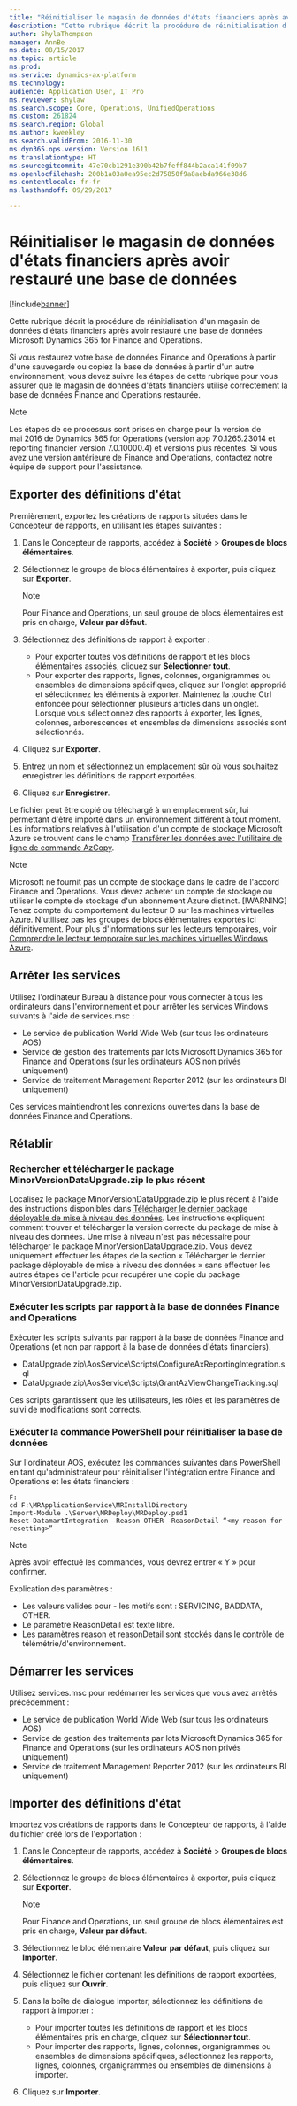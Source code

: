 ```yaml
---
title: "Réinitialiser le magasin de données d'états financiers après avoir restauré une base de données"
description: "Cette rubrique décrit la procédure de réinitialisation d'un magasin de données d'états financiers après avoir restauré une base de données Microsoft Dynamics 365 for Finance and Operations."
author: ShylaThompson
manager: AnnBe
ms.date: 08/15/2017
ms.topic: article
ms.prod: 
ms.service: dynamics-ax-platform
ms.technology: 
audience: Application User, IT Pro
ms.reviewer: shylaw
ms.search.scope: Core, Operations, UnifiedOperations
ms.custom: 261824
ms.search.region: Global
ms.author: kweekley
ms.search.validFrom: 2016-11-30
ms.dyn365.ops.version: Version 1611
ms.translationtype: HT
ms.sourcegitcommit: 47e70cb1291e390b42b7feff844b2aca141f09b7
ms.openlocfilehash: 200b1a03a0ea95ec2d75850f9a8aebda966e38d6
ms.contentlocale: fr-fr
ms.lasthandoff: 09/29/2017

---
```


# <a name="reset-the-financial-reporting-data-mart-after-restoring-a-database"></a>Réinitialiser le magasin de données d'états financiers après avoir restauré une base de données

[!include[banner](../includes/banner.md)]


Cette rubrique décrit la procédure de réinitialisation d'un magasin de données d'états financiers après avoir restauré une base de données Microsoft Dynamics 365 for Finance and Operations.

Si vous restaurez votre base de données Finance and Operations à partir d'une sauvegarde ou copiez la base de données à partir d'un autre environnement, vous devez suivre les étapes de cette rubrique pour vous assurer que le magasin de données d'états financiers utilise correctement la base de données Finance and Operations restaurée. 
> [!Note] 
> Les étapes de ce processus sont prises en charge pour la version de mai 2016 de Dynamics 365 for Operations (version app 7.0.1265.23014 et reporting financier version 7.0.10000.4) et versions plus récentes. Si vous avez une version antérieure de Finance and Operations, contactez notre équipe de support pour l'assistance.

## <a name="export-report-definitions"></a>Exporter des définitions d'état
Premièrement, exportez les créations de rapports situées dans le Concepteur de rapports, en utilisant les étapes suivantes :

1.  Dans le Concepteur de rapports, accédez à **Société** &gt; **Groupes de blocs élémentaires**.
2.  Sélectionnez le groupe de blocs élémentaires à exporter, puis cliquez sur **Exporter**. 

    > [!Note] 
    > Pour Finance and Operations, un seul groupe de blocs élémentaires est pris en charge, **Valeur par défaut**.
    
3.  Sélectionnez des définitions de rapport à exporter :
    -   Pour exporter toutes vos définitions de rapport et les blocs élémentaires associés, cliquez sur **Sélectionner tout**.
    -   Pour exporter des rapports, lignes, colonnes, organigrammes ou ensembles de dimensions spécifiques, cliquez sur l'onglet approprié et sélectionnez les éléments à exporter. Maintenez la touche Ctrl enfoncée pour sélectionner plusieurs articles dans un onglet. Lorsque vous sélectionnez des rapports à exporter, les lignes, colonnes, arborescences et ensembles de dimensions associés sont sélectionnés.

4.  Cliquez sur **Exporter**.
5.  Entrez un nom et sélectionnez un emplacement sûr où vous souhaitez enregistrer les définitions de rapport exportées.
6.  Cliquez sur **Enregistrer**.

Le fichier peut être copié ou téléchargé à un emplacement sûr, lui permettant d'être importé dans un environnement différent à tout moment. Les informations relatives à l'utilisation d'un compte de stockage Microsoft Azure se trouvent dans le champ [Transférer les données avec l'utilitaire de ligne de commande AzCopy](/azure/storage/storage-use-azcopy). 
> [!NOTE]
> Microsoft ne fournit pas un compte de stockage dans le cadre de l'accord Finance and Operations. Vous devez acheter un compte de stockage ou utiliser le compte de stockage d'un abonnement Azure distinct. 
> [!WARNING]
> Tenez compte du comportement du lecteur D sur les machines virtuelles Azure. N'utilisez pas les groupes de blocs élémentaires exportés ici définitivement. Pour plus d'informations sur les lecteurs temporaires, voir [Comprendre le lecteur temporaire sur les machines virtuelles Windows Azure](https://blogs.msdn.microsoft.com/mast/2013/12/06/understanding-the-temporary-drive-on-windows-azure-virtual-machines/).

## <a name="stop-services"></a>Arrêter les services
Utilisez l'ordinateur Bureau à distance pour vous connecter à tous les ordinateurs dans l'environnement et pour arrêter les services Windows suivants à l'aide de services.msc :

-   Le service de publication World Wide Web (sur tous les ordinateurs AOS)
-   Service de gestion des traitements par lots Microsoft Dynamics 365 for Finance and Operations (sur les ordinateurs AOS non privés uniquement)
-   Service de traitement Management Reporter 2012 (sur les ordinateurs BI uniquement)

Ces services maintiendront les connexions ouvertes dans la base de données Finance and Operations.

## <a name="reset"></a>Rétablir
### <a name="locate-and-download-the-latest-minorversiondataupgradezip-package"></a>Rechercher et télécharger le package MinorVersionDataUpgrade.zip le plus récent

Localisez le package MinorVersionDataUpgrade.zip le plus récent à l'aide des instructions disponibles dans [Télécharger le dernier package déployable de mise à niveau des données](..\migration-upgrade\upgrade-data-to-latest-update.md#download-the-latest-data-upgrade-deployable-packages). Les instructions expliquent comment trouver et télécharger la version correcte du package de mise à niveau des données. Une mise à niveau n'est pas nécessaire pour télécharger le package MinorVersionDataUpgrade.zip. Vous devez uniquement effectuer les étapes de la section « Télécharger le dernier package déployable de mise à niveau des données » sans effectuer les autres étapes de l'article pour récupérer une copie du package MinorVersionDataUpgrade.zip.

### <a name="execute-scripts-against-finance-and-operations-database"></a>Exécuter les scripts par rapport à la base de données Finance and Operations

Exécuter les scripts suivants par rapport à la base de données Finance and Operations (et non par rapport à la base de données d'états financiers).

-   DataUpgrade.zip\\AosService\\Scripts\\ConfigureAxReportingIntegration.sql
-   DataUpgrade.zip\\AosService\\Scripts\\GrantAzViewChangeTracking.sql

Ces scripts garantissent que les utilisateurs, les rôles et les paramètres de suivi de modifications sont corrects.

### <a name="execute-powershell-command-to-reset-database"></a>Exécuter la commande PowerShell pour réinitialiser la base de données

Sur l'ordinateur AOS, exécutez les commandes suivantes dans PowerShell en tant qu'administrateur pour réinitialiser l'intégration entre Finance and Operations et les états financiers :

```
F:
cd F:\MRApplicationService\MRInstallDirectory
Import-Module .\Server\MRDeploy\MRDeploy.psd1
Reset-DatamartIntegration -Reason OTHER -ReasonDetail “<my reason for resetting>”

```
> [!NOTE]
> Après avoir effectué les commandes, vous devrez entrer « Y » pour confirmer.

Explication des paramètres :

-   Les valeurs valides pour - les motifs sont : SERVICING, BADDATA, OTHER.
-   Le paramètre ReasonDetail est texte libre.
-   Les paramètres reason et reasonDetail sont stockés dans le contrôle de télémétrie/d'environnement.

## <a name="start-services"></a>Démarrer les services
Utilisez services.msc pour redémarrer les services que vous avez arrêtés précédemment :

-   Le service de publication World Wide Web (sur tous les ordinateurs AOS)
-   Service de gestion des traitements par lots Microsoft Dynamics 365 for Finance and Operations (sur les ordinateurs AOS non privés uniquement)
-   Service de traitement Management Reporter 2012 (sur les ordinateurs BI uniquement)

## <a name="import-report-definitions"></a>Importer des définitions d'état
Importez vos créations de rapports dans le Concepteur de rapports, à l'aide du fichier créé lors de l'exportation :

1.  Dans le Concepteur de rapports, accédez à **Société** &gt; **Groupes de blocs élémentaires**.
2.  Sélectionnez le groupe de blocs élémentaires à exporter, puis cliquez sur **Exporter**. 

    > [!NOTE]
    > Pour Finance and Operations, un seul groupe de blocs élémentaires est pris en charge, **Valeur par défaut**.
    
3.  Sélectionnez le bloc élémentaire **Valeur par défaut**, puis cliquez sur **Importer**.
4.  Sélectionnez le fichier contenant les définitions de rapport exportées, puis cliquez sur **Ouvrir**.
5.  Dans la boîte de dialogue Importer, sélectionnez les définitions de rapport à importer :
    -   Pour importer toutes les définitions de rapport et les blocs élémentaires pris en charge, cliquez sur **Sélectionner tout**.
    -   Pour importer des rapports, lignes, colonnes, organigrammes ou ensembles de dimensions spécifiques, sélectionnez les rapports, lignes, colonnes, organigrammes ou ensembles de dimensions à importer.

6.  Cliquez sur **Importer**.





